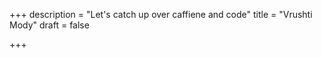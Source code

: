 +++
description = "Let's catch up over caffiene and code"
title = "Vrushti Mody"
draft = false

+++
